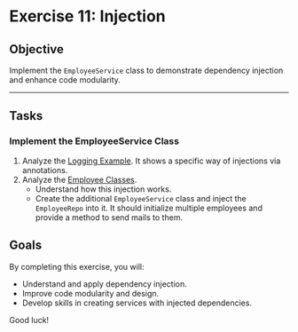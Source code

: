 # Exercise 11: Injection

## Objective
Implement the `EmployeeService` class to demonstrate dependency injection and enhance code modularity.

---

## Tasks

### Implement the EmployeeService Class
1. Analyze the [Logging Example](./exercises/log/). It shows a specific way of injections via annotations.
2. Analyze the [Employee Classes](./exercises/employees/). 
   - Understand how this injection works. 
   - Create the additional `EmployeeService` class and inject the `EmployeeRepo` into it. It should initialize multiple employees and provide a method to send mails to them.

## Goals
By completing this exercise, you will:
- Understand and apply dependency injection.
- Improve code modularity and design.
- Develop skills in creating services with injected dependencies.

Good luck!
